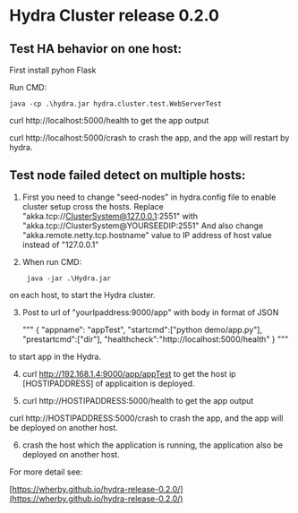 # Hydra Cluster release 0.2.0


## Test HA behavior on one host:
First install pyhon Flask

Run CMD:


	java -cp .\hydra.jar hydra.cluster.test.WebServerTest
	
curl http://localhost:5000/health to get the app output

curl http://localhost:5000/crash to crash the app, and the app will restart by hydra.


## Test node failed detect on multiple hosts:

1. First you need to change "seed-nodes" in hydra.config file to enable cluster setup
  cross the hosts. Replace "akka.tcp://ClusterSystem@127.0.0.1:2551" with 
  "akka.tcp://ClusterSystem@YOURSEEDIP:2551"
  And also change "akka.remote.netty.tcp.hostname" value to IP address of host value instead of "127.0.0.1" 

2. When run CMD:

		java -jar .\Hydra.jar  

  on each host, to start the Hydra cluster.


3. Post to url of "yourIpaddress:9000/app" with body in format of JSON

	""" {
        "appname": "appTest",
        "startcmd":["python demo/app.py"],
        "prestartcmd":["dir"],
        "healthcheck":"http://localhost:5000/health"
          } """

  to start app in the Hydra.

4. curl http://192.168.1.4:9000/app/appTest to get the host ip [HOSTIPADDRESS] of applicaition is deployed.

5. curl http://HOSTIPADDRESS:5000/health to get the app output

curl http://HOSTIPADDRESS:5000/crash to crash the app, and the app will be deployed on another host.

6. crash the host which the application is running, the application also be deployed on another host.

For more detail see:

[https://wherby.github.io/hydra-release-0.2.0/](https://wherby.github.io/hydra-release-0.2.0/)
      











